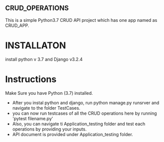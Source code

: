 ## CRUD_OPERATIONS
<td>
This is a simple Python3.7 CRUD API project which has one app named as CRUD_APP. 
</td>

# INSTALLATON
install python v 3.7 and Django v3.2.4
</br >

# Instructions
Make Sure you have Python (3.7)  installed. 

* After you instal python and django, run python manage.py runsrver and navigate to the folder TestCases. 
* you can now run testcases of all the CRUD operations here by running 'pytest filename.py'
* Also, you can navigate ti Application_testing folder and test each operations by providing your inputs. 
* API document is provided under Application_testing folder.
</br >
